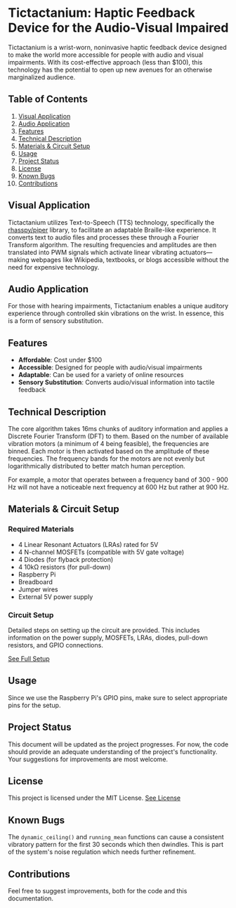 # Tictactanium: Haptic Feedback Device for the Audio-Visual Impaired

Tictactanium is a wrist-worn, noninvasive haptic feedback device designed to make the world more accessible for people with audio and visual impairments. With its cost-effective approach (less than $100), this technology has the potential to open up new avenues for an otherwise marginalized audience.


## Table of Contents
1. [Visual Application](#visual-application)
2. [Audio Application](#audio-application)
3. [Features](#features)
4. [Technical Description](#technical-description)
5. [Materials & Circuit Setup](#materials--circuit-setup)
6. [Usage](#usage)
7. [Project Status](#project-status)
8. [License](#license)
9. [Known Bugs](#known-bugs)
10. [Contributions](#contributions)

## Visual Application

Tictactanium utilizes Text-to-Speech (TTS) technology, specifically the [rhasspy/piper](https://github.com/rhasspy/piper) library, to facilitate an adaptable Braille-like experience. It converts text to audio files and processes these through a Fourier Transform algorithm. The resulting frequencies and amplitudes are then translated into PWM signals which activate linear vibrating actuators—making webpages like Wikipedia, textbooks, or blogs accessible without the need for expensive technology.

## Audio Application

For those with hearing impairments, Tictactanium enables a unique auditory experience through controlled skin vibrations on the wrist. In essence, this is a form of sensory substitution.

## Features

- **Affordable**: Cost under $100
- **Accessible**: Designed for people with audio/visual impairments
- **Adaptable**: Can be used for a variety of online resources
- **Sensory Substitution**: Converts audio/visual information into tactile feedback

## Technical Description

The core algorithm takes 16ms chunks of auditory information and applies a Discrete Fourier Transform (DFT) to them. Based on the number of available vibration motors (a minimum of 4 being feasible), the frequencies are binned. Each motor is then activated based on the amplitude of these frequencies. The frequency bands for the motors are not evenly but logarithmically distributed to better match human perception.

For example, a motor that operates between a frequency band of 300 - 900 Hz will not have a noticeable next frequency at 600 Hz but rather at 900 Hz.

## Materials & Circuit Setup

### Required Materials
- 4 Linear Resonant Actuators (LRAs) rated for 5V
- 4 N-channel MOSFETs (compatible with 5V gate voltage)
- 4 Diodes (for flyback protection)
- 4 10kΩ resistors (for pull-down)
- Raspberry Pi
- Breadboard
- Jumper wires
- External 5V power supply

### Circuit Setup
Detailed steps on setting up the circuit are provided. This includes information on the power supply, MOSFETs, LRAs, diodes, pull-down resistors, and GPIO connections.

[See Full Setup](Setup.md)

## Usage

Since we use the Raspberry Pi's GPIO pins, make sure to select appropriate pins for the setup.

## Project Status

This document will be updated as the project progresses. For now, the code should provide an adequate understanding of the project's functionality. Your suggestions for improvements are most welcome.

## License

This project is licensed under the MIT License. [See License](License.txt)

## Known Bugs

The `dynamic_ceiling()` and `running_mean` functions can cause a consistent vibratory pattern for the first 30 seconds which then dwindles. This is part of the system's noise regulation which needs further refinement.

## Contributions

Feel free to suggest improvements, both for the code and this documentation.
